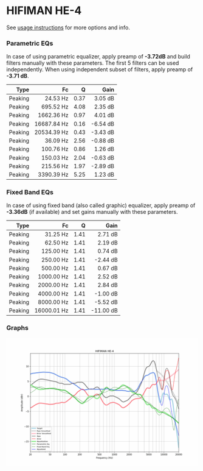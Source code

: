 # HIFIMAN HE-4
See [usage instructions](https://github.com/jaakkopasanen/AutoEq#usage) for more options and info.

### Parametric EQs
In case of using parametric equalizer, apply preamp of **-3.72dB** and build filters manually
with these parameters. The first 5 filters can be used independently.
When using independent subset of filters, apply preamp of **-3.71 dB**.

| Type    | Fc          |    Q | Gain     |
|--------:|------------:|-----:|---------:|
| Peaking | 24.53 Hz    | 0.37 | 3.05 dB  |
| Peaking | 695.52 Hz   | 4.08 | 2.35 dB  |
| Peaking | 1662.36 Hz  | 0.97 | 4.01 dB  |
| Peaking | 16687.84 Hz | 0.16 | -6.54 dB |
| Peaking | 20534.39 Hz | 0.43 | -3.43 dB |
| Peaking | 36.09 Hz    | 2.56 | -0.88 dB |
| Peaking | 100.76 Hz   | 0.86 | 1.26 dB  |
| Peaking | 150.03 Hz   | 2.04 | -0.63 dB |
| Peaking | 215.56 Hz   | 1.97 | -2.89 dB |
| Peaking | 3390.39 Hz  | 5.25 | 1.23 dB  |

### Fixed Band EQs
In case of using fixed band (also called graphic) equalizer, apply preamp of **-3.36dB**
(if available) and set gains manually with these parameters.

| Type    | Fc          |    Q | Gain      |
|--------:|------------:|-----:|----------:|
| Peaking | 31.25 Hz    | 1.41 | 2.71 dB   |
| Peaking | 62.50 Hz    | 1.41 | 2.19 dB   |
| Peaking | 125.00 Hz   | 1.41 | 0.74 dB   |
| Peaking | 250.00 Hz   | 1.41 | -2.44 dB  |
| Peaking | 500.00 Hz   | 1.41 | 0.67 dB   |
| Peaking | 1000.00 Hz  | 1.41 | 2.52 dB   |
| Peaking | 2000.00 Hz  | 1.41 | 2.84 dB   |
| Peaking | 4000.00 Hz  | 1.41 | -1.00 dB  |
| Peaking | 8000.00 Hz  | 1.41 | -5.52 dB  |
| Peaking | 16000.01 Hz | 1.41 | -11.00 dB |

### Graphs
![](./HIFIMAN%20HE-4.png)